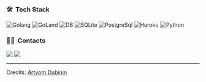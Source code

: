 ### 🛠 &nbsp;Tech Stack

![Golang](https://user-images.githubusercontent.com/21006294/123513609-bed4fd00-d696-11eb-8a0f-16d220972d4f.png)
![GoLand](https://user-images.githubusercontent.com/21006294/123513614-c0062a00-d696-11eb-941e-48906b0e8e49.png)
![DB](https://user-images.githubusercontent.com/21006294/123513619-c09ec080-d696-11eb-8235-3c701f8471df.png)
![SQLite](https://user-images.githubusercontent.com/21006294/123513622-c1375700-d696-11eb-8b9b-c90500fb8645.png)
![PostgreSql](https://user-images.githubusercontent.com/21006294/123513616-c0062a00-d696-11eb-9f82-400564b40d0d.png)
![Heroku](https://user-images.githubusercontent.com/21006294/123513612-bf6d9380-d696-11eb-957e-00599ed74f76.png)
![Python](https://user-images.githubusercontent.com/21006294/123513617-c09ec080-d696-11eb-8867-4638c8603ed1.png)

### 🤝🏻 &nbsp;Contacts

<a href="https://www.linkedin.com/in/artyomdubinin/"><img src="https://user-images.githubusercontent.com/21006294/123512242-0c4d6c00-d68f-11eb-8522-0b070add7980.png"/></a>
<a href="mailto:artlock1318@gmail.com"><img src="https://user-images.githubusercontent.com/21006294/123512240-0bb4d580-d68f-11eb-857b-76025c89d2cf.png"/></a>

-----
Credits: [Artyom Dubinin](https://github.com/art07)